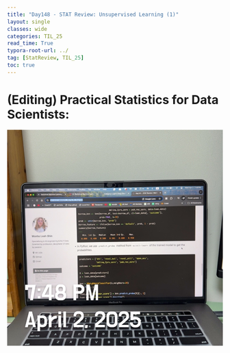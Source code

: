 ```yaml
---
title: "Day148 - STAT Review: Unsupervised Learning (1)"
layout: single
classes: wide
categories: TIL_25
read_time: True
typora-root-url: ../
tag: [StatReview, TIL_25]
toc: true 
---
```


# (Editing) Practical Statistics for Data Scientists: 

![BC022361-277B-4EEB-8F41-5C78A855C5EE_1_105_c](../../images/2025-04-02-TIL25_Day148/BC022361-277B-4EEB-8F41-5C78A855C5EE_1_105_c.jpeg)

<br>
